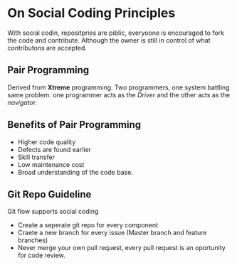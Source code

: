 # On Social Coding Principles

With social codin, repositpries are piblic, everyoone is encouraged to fork the code and contribute. Although the owner is still in control of what contributons are accepted.

## Pair Programming
Derived from **Xtreme** programming. Two programmers, one system battling same problem. one programmer acts as the *Driver* and the other acts as the *navigator*.

## Benefits of Pair Programming
- Higher code quality
- Defects are found earlier
- Skill transfer
- Low maintenance cost
- Broad understanding of the code base.

## Git Repo Guideline

Git flow supports social coding
- Create a seperate git repo for every component
- Craete a new branch for every issue (Master branch and feature branches)
- Never merge your own pull request, every pull request is an oportunity for code review.
